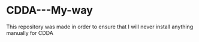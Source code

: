 # CDDA---My-way
This repository was made in order to ensure that I will never install anything manually for CDDA
